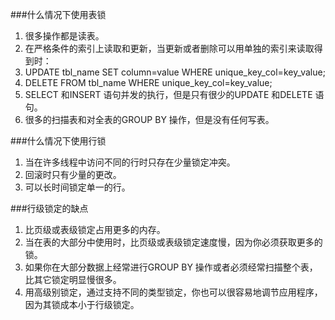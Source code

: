 ###什么情况下使用表锁
1. 很多操作都是读表。
2. 在严格条件的索引上读取和更新，当更新或者删除可以用单独的索引来读取得到时：
3. UPDATE tbl_name SET column=value WHERE unique_key_col=key_value;
4. DELETE FROM tbl_name WHERE unique_key_col=key_value;
5. SELECT 和INSERT 语句并发的执行，但是只有很少的UPDATE 和DELETE 语句。
6. 很多的扫描表和对全表的GROUP BY 操作，但是没有任何写表。

###什么情况下使用行锁
1. 当在许多线程中访问不同的行时只存在少量锁定冲突。
2. 回滚时只有少量的更改。
3. 可以长时间锁定单一的行。

###行级锁定的缺点
1. 比页级或表级锁定占用更多的内存。
2. 当在表的大部分中使用时，比页级或表级锁定速度慢，因为你必须获取更多的锁。
3. 如果你在大部分数据上经常进行GROUP BY 操作或者必须经常扫描整个表，比其它锁定明显慢很多。
4. 用高级别锁定，通过支持不同的类型锁定，你也可以很容易地调节应用程序，因为其锁成本小于行级锁定。
